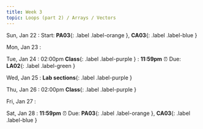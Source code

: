 ```yaml
---
title: Week 3
topic: Loops (part 2) / Arrays / Vectors
---
```

Sun, Jan 22
: Start: **PA03**{: .label .label-orange }, **CA03**{: .label .label-blue }


Mon, Jan 23
: [](#)

Tue, Jan 24
: 02:00pm **Class**{: .label .label-purple }
: **11:59pm**  ⏰  Due: **LA02**{: .label .label-green }

Wed, Jan 25
: **Lab sections**{: .label .label-purple }


Thu, Jan 26
: 02:00pm **Class**{: .label .label-purple } 


Fri, Jan 27
: [](#)

Sat, Jan 28
: **11:59pm**  ⏰  Due: **PA03**{: .label .label-orange }, **CA03**{: .label .label-blue }


